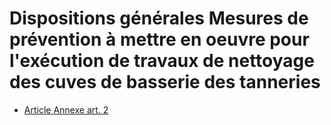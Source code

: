 # Dispositions générales Mesures de prévention à mettre en oeuvre pour l'exécution de travaux de nettoyage des cuves de basserie des tanneries

- [Article Annexe art. 2](article-annexe-art-2.md)
